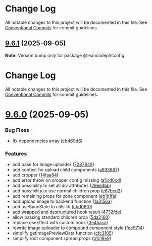 # Change Log

All notable changes to this project will be documented in this file. See
[Conventional Commits](https://conventionalcommits.org) for commit guidelines.

## [9.6.1](https://github.com/leancodepl/js_corelibrary/compare/v9.6.0...v9.6.1) (2025-09-05)

**Note:** Version bump only for package @leancodepl/config

# Change Log

All notable changes to this project will be documented in this file. See
[Conventional Commits](https://conventionalcommits.org) for commit guidelines.

# [9.6.0](https://github.com/leancodepl/js_corelibrary/compare/v9.5.3...v9.6.0) (2025-09-05)

### Bug Fixes

- fix dependencies array
  ([cb469d6](https://github.com/leancodepl/js_corelibrary/commit/cb469d6ef7f15bd57f7a568ebcda882ac6e35f75))

### Features

- add base for image uploader
  ([7287849](https://github.com/leancodepl/js_corelibrary/commit/728784914a145853afb57b3bd71bf144999c2991))
- add context for upload child components
  ([a933667](https://github.com/leancodepl/js_corelibrary/commit/a933667b4f4390884626566c7fe969340af4d0ed))
- add cropper ([14faa84](https://github.com/leancodepl/js_corelibrary/commit/14faa848c8efd86ba6c31d80567a6bdd59f59afc))
- add error throw on cropper config missing
  ([a5cd0cd](https://github.com/leancodepl/js_corelibrary/commit/a5cd0cdbcd2f20ccb28dce40eed1fe6b0d929521))
- add possibility to set all div attributes
  ([29ee3bb](https://github.com/leancodepl/js_corelibrary/commit/29ee3bb484a405204331dd493ff46e016f4347a4))
- add possibility to use normal children prop
  ([e67bcd2](https://github.com/leancodepl/js_corelibrary/commit/e67bcd25d45a2c30c37f1d890d877fc935a60288))
- add remaining props for zone component
  ([eb1b1fa](https://github.com/leancodepl/js_corelibrary/commit/eb1b1fa511885ee1cbdd6ab4e96e10cc6172142e))
- add upload image to backend function
  ([1a3156a](https://github.com/leancodepl/js_corelibrary/commit/1a3156a25f9706910d034324648766c347693ae8))
- add useSyncState to utils lib
  ([cbd08f0](https://github.com/leancodepl/js_corelibrary/commit/cbd08f039678484d52d1156ceb1552b7acd40c47))
- add wrapped and destructured hook result
  ([4732fde](https://github.com/leancodepl/js_corelibrary/commit/4732fde0677ead67eda365ba7ad4a09e743808ff))
- allow passing standard children prop
  ([5da2160](https://github.com/leancodepl/js_corelibrary/commit/5da2160ab8e19a4ff44c0ae8f52d4965e86a8142))
- replace useEffect with custom hook
  ([3e45aca](https://github.com/leancodepl/js_corelibrary/commit/3e45aca9f96979baf647ee571d9444eb223b8af7))
- rewrite image uploader to compound component style
  ([fee9714](https://github.com/leancodepl/js_corelibrary/commit/fee9714691f3544a9eb5876fd0944071d3121d20))
- simplify getImagePreviewData function
  ([cfc3105](https://github.com/leancodepl/js_corelibrary/commit/cfc31056b922f12eebd3b1f471f84833395e6e73))
- simplify root component spread props
  ([b1c18e9](https://github.com/leancodepl/js_corelibrary/commit/b1c18e92ead329708ef61e3e899732d964d03557))
